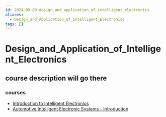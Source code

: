 ```yaml
---
id: 2024-09-09-design_and_application_of_intelligent_electronics
aliases:
  - Design_and_Application_of_Intelligent_Electronics
tags: []
---
```


# Design_and_Application_of_Intelligent_Electronics

## course description will go there

### courses

- [Introduction to Intelligent Electronics](2024-09-09-introduction_to_intelligent_electronics.md)
- [Automotive Intelligent Electronic Systems - Introduction](2024-09-09-automotive-intelligent-electronic-systems---introduction.md)
